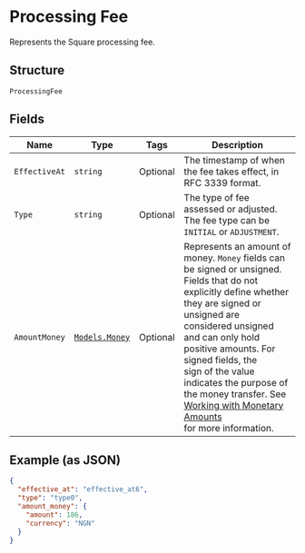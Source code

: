 
# Processing Fee

Represents the Square processing fee.

## Structure

`ProcessingFee`

## Fields

| Name | Type | Tags | Description |
|  --- | --- | --- | --- |
| `EffectiveAt` | `string` | Optional | The timestamp of when the fee takes effect, in RFC 3339 format. |
| `Type` | `string` | Optional | The type of fee assessed or adjusted. The fee type can be `INITIAL` or `ADJUSTMENT`. |
| `AmountMoney` | [`Models.Money`](../../doc/models/money.md) | Optional | Represents an amount of money. `Money` fields can be signed or unsigned.<br>Fields that do not explicitly define whether they are signed or unsigned are<br>considered unsigned and can only hold positive amounts. For signed fields, the<br>sign of the value indicates the purpose of the money transfer. See<br>[Working with Monetary Amounts](https://developer.squareup.com/docs/build-basics/working-with-monetary-amounts)<br>for more information. |

## Example (as JSON)

```json
{
  "effective_at": "effective_at6",
  "type": "type0",
  "amount_money": {
    "amount": 186,
    "currency": "NGN"
  }
}
```

